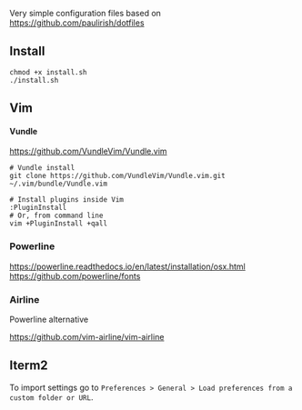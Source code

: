 Very simple configuration files based on https://github.com/paulirish/dotfiles

## Install

```
chmod +x install.sh
./install.sh
```

## Vim

#### Vundle

https://github.com/VundleVim/Vundle.vim

```
# Vundle install
git clone https://github.com/VundleVim/Vundle.vim.git ~/.vim/bundle/Vundle.vim

# Install plugins inside Vim
:PluginInstall
# Or, from command line
vim +PluginInstall +qall
```

### Powerline

https://powerline.readthedocs.io/en/latest/installation/osx.html
https://github.com/powerline/fonts

### Airline

Powerline alternative

https://github.com/vim-airline/vim-airline

## Iterm2

To import settings go to `Preferences > General > Load preferences from a custom folder or URL`.
